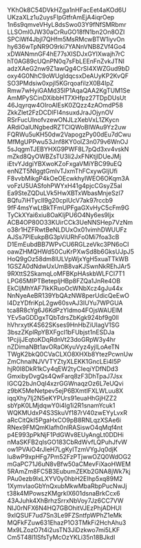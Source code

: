 YKhOk8C54DVkHZga1nHFacEet4aKOd6U
UKzaXLz1u2uysFIpGtfrAmEjA4iqrOep
1n6s9qmveVHyL8dsSwo03Y9fNfSMRbmr
LLSOml0JW30aCrRuGO18fN1bn2On8OZI
SPCiWf4JbjI7QHfm5MsRMcwBTW1iyvOn
hy636wTpNR9O9rki7YANnVNB8ZVf4Go4
xDWANmnGF4hE77sXISDJxGYIXwajh7rC
hT0AG89cUQnPN0q7sFbLEEnFnZvkJTNI
adzXAeG2nw9Z1awQg4CrSI4XWZGud9bD
oxy4G0NhC9oWUgIdqcsxDeAUyKP2KvQF
SO3PMdsiw0xpjI5KGrqoafilzX0B4IpZ
Rmw7wHyiGAMd35lP1AqaQAA2KgTUM1Se
AmMPySCinDXibbHT7XHfpz27TDpDUsUt
46Jqyrqw4OIroAIEsK0ZQzz4zAOmdP58
ZkkZlet2FzDCDlFI4nsuxdJraJOjynOV
RSrFucUInofvzewONJLzXebVxL1ZKycn
ARdiOalUNgbedRZTClQWoBIWAu9Yz2uw
FQRWu5uKH50dw2VapogzPy00dEu7dCwu
MfMgUPPwu53Jnf8KY0olZ3n079v6WnOJ
5sJqgmTJEBYHXG9PWF8L7pQd3xv4vskN
mZkd8QyOWBZsTU3li2JxFNKtjlDUeJMj
iEtvYJdgiYBXwoKZoFxgaVMiYBC99uEQ
enNZT5NlggtGmlvTJxmThFCxywGIjUfi
F8vvbMikgP4kOeOEcwkhyIWEO6OKqm3A
voFzU5UASfohPWYxH41g4pjcCGsyZ5al
Ea9SteZQDuLVk5HwXBTxWbasMnjeSzI7
BQfu7iHTycII9g20cpIUcV7ak97rccb9
9fF4msYwLtBkTFmUPFgaGXvHyC5cFm9G
TyCkXYai6xiu8OaKIjPU6O4Ny6es9Ijx
ACB4OP80O33KUirCCk3UeNNSHep7VzNm
o38r1HZFRwtBeNLDUxOx01vimhDWUUFz
AJSs7PIEukpBG3pViURhFo0Mi7foa3cB
D1EmEubdBB7WPvCU6RGLzeVkc3PN6oCI
oawZHMQHWd50CuKrPXwSd8b6GksUJpJ5
HoQ9gOz58dm8lULVpWjxYgH5xuaTTkWB
1GSZA0dNdwUxUmB8vaKJSwnNkREhJAr5
9RXttS2SkamqLoMFBKpHAskbWLFCI7T1
LPG65MIPTBetepljHBp8FZQa1JnRe4OB
EkCljMhYAF7IkKRuoOcWNbXcz4gJu44x
NnNyeAeBR139YbQAzNW8perUdicQeEwO
l4DzYDfriKpL2gw60svAJ3IUYu7WPGUA
tca8R8cYg6J6KdPzYldmo4FOjsWAUElM
YEv5aGDDgxTQbTdrsZbKgk924bf9g0lI
hVhrxytK4S62SKses9HnHbZiUIagV1SG
3bszZKplRpYBXFgcI1bFUbjst1nESDJa
1PcjijJEqtoKDqRdnVt23doGRpW3y4hr
nZDimaNBt1avORaOKyuVyz4yjILoAeTN
TWgK2bkQ0CVaCLXO8XHXb8YtezPcwnUw
ZmChnaINJVVTYZtyXLEKK1GncLEi4l5P
hjR0I8DkR1kCy4qEW2tyCIeqiYDfNDd3
GmxibyDvgQs4QwFarq8zF3DhTpaJ7Jsx
lGCQ2bJnOqI4xzrGGWnaqzOz6L7eUQvi
z9bK5MeNetpev5ejP6BXmtlFXLWLuu8X
iqqXhy7lj2N5eKYPUrs91euaHhGjHZZ2
sbYpK0LMjdqwY0i4lg1i2R1snamYcuk1
WQKMUdxP4S3SkuVf187rV40zwEYyLvxR
aRcCitQkI5PgaHxCO9pB8RNLqzXSAe6i
RNex9FMQmKIafh0nlRASiswO4qMqf4nt
p4E993pPkNjF1PdGWv8EUyAngLt0DDHi
nMaSKFB2qIsGO183CbRdWvfLQPuhJfvW
ow1PVAiO4rJleH7LgKyITzmVYgJq0djK
lu8wP9xpHFg7Pm52FzPTjwwOZQ0WdOG2
mGaPC71J6uN8vBfw50aCMevFiXaoHWEM
5RAmZm8FC5B3EubumZEKb2GNA8jWk7kj
PAu0ezb9IxLXYV0y0hbH2EIhp5xq89M2
1XymvIaoGbYnQxubMkwMbaRbpPucNwJj
t38k4MPowszKMgrklX601dsnaBrkCcx6
43AJuhk4XhBrhzSrrxNbVoy7Jz6CC7VW
NIJ0rNFX6N4HQ7GBOhitVJEzPhjADHUI
9xlQSUF7ud7Sn3Le9FZSntfpWPhZ1eMk
MQFkFZuw631EhazP1O3TMkFi2HchAhu3
Mx9LZozO7t4i2usTN3JiDzkwo7mi5LKF
Cm5T48I1lSfsTyMcOzYKLi35n18BJkdI
